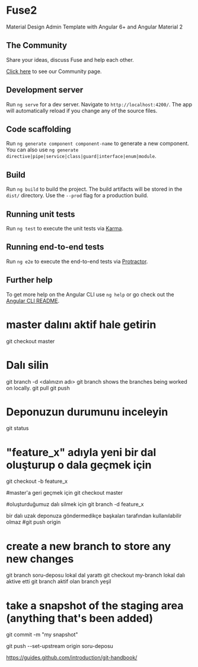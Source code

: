 # Fuse2

Material Design Admin Template with Angular 6+ and Angular Material 2

## The Community

Share your ideas, discuss Fuse and help each other.

[Click here](http://fusetheme.com/community) to see our Community page.

## Development server

Run `ng serve` for a dev server. Navigate to `http://localhost:4200/`. The app will automatically reload if you change any of the source files.

## Code scaffolding

Run `ng generate component component-name` to generate a new component. You can also use `ng generate directive|pipe|service|class|guard|interface|enum|module`.

## Build

Run `ng build` to build the project. The build artifacts will be stored in the `dist/` directory. Use the `--prod` flag for a production build.

## Running unit tests

Run `ng test` to execute the unit tests via [Karma](https://karma-runner.github.io).

## Running end-to-end tests

Run `ng e2e` to execute the end-to-end tests via [Protractor](http://www.protractortest.org/).

## Further help

To get more help on the Angular CLI use `ng help` or go check out the [Angular CLI README](https://github.com/angular/angular-cli/blob/master/README.md).




# master dalını aktif hale getirin
git checkout master 
# Dalı silin
git branch -d <dalınızın adı>
git branch shows the branches being worked on locally.
git pull
git push
# Deponuzun durumunu inceleyin

git status
# "feature_x" adıyla yeni bir dal oluşturup o dala geçmek için
git checkout -b feature_x

#master'a geri geçmek için
git checkout master


#oluşturduğumuz dalı silmek için
git branch -d feature_x

bir dalı uzak deponuza göndermedikçe
başkaları tarafından kullanılabilir olmaz
#git push origin <dal>



# create a new branch to store any new changes
git branch soru-deposu lokal dal yarattı
git checkout my-branch lokal dalı aktive etti
git branch aktif olan branch yeşil

# take a snapshot of the staging area (anything that's been added)
git commit -m "my snapshot"


git push --set-upstream origin soru-deposu 


https://guides.github.com/introduction/git-handbook/ 

